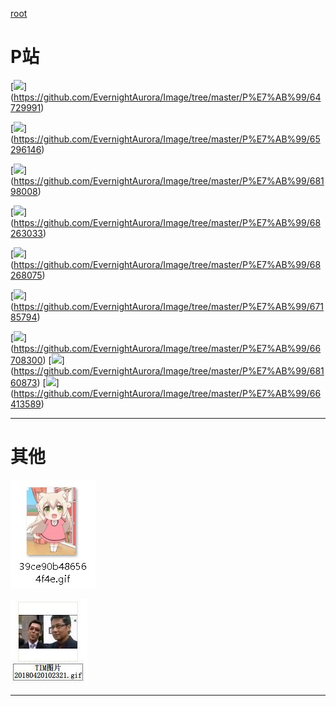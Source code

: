[root](https://github.com/EvernightAurora/Image/tree/master/)

# P站

[![](https://raw.githubusercontent.com/EvernightAurora/Image/master/P站/64729991/Les.jpg)]
(https://github.com/EvernightAurora/Image/tree/master/P%E7%AB%99/64729991)

[![](https://raw.githubusercontent.com/EvernightAurora/Image/master/P站/65296146/Les.jpg)]
(https://github.com/EvernightAurora/Image/tree/master/P%E7%AB%99/65296146)

[![](https://raw.githubusercontent.com/EvernightAurora/Image/master/P站/68198008/Les.jpg)]
(https://github.com/EvernightAurora/Image/tree/master/P%E7%AB%99/68198008)

[![](https://raw.githubusercontent.com/EvernightAurora/Image/master/P站/68263033/Les.jpg)]
(https://github.com/EvernightAurora/Image/tree/master/P%E7%AB%99/68263033)

[![](https://raw.githubusercontent.com/EvernightAurora/Image/master/P站/68268075/Les.jpg)]
(https://github.com/EvernightAurora/Image/tree/master/P%E7%AB%99/68268075)

[![](https://raw.githubusercontent.com/EvernightAurora/Image/master/P站/67185794/Les.jpg)]
(https://github.com/EvernightAurora/Image/tree/master/P%E7%AB%99/67185794)

[![](https://raw.githubusercontent.com/EvernightAurora/Image/master/P站/66708300/Les.JPG)]
(https://github.com/EvernightAurora/Image/tree/master/P%E7%AB%99/66708300)
[![](https://raw.githubusercontent.com/EvernightAurora/Image/master/P站/68160873/Les.JPG)]
(https://github.com/EvernightAurora/Image/tree/master/P%E7%AB%99/68160873)
[![](https://raw.githubusercontent.com/EvernightAurora/Image/master/P站/66413589/Les.JPG)]
(https://github.com/EvernightAurora/Image/tree/master/P%E7%AB%99/66413589)

---
# 其他

![](https://raw.githubusercontent.com/EvernightAurora/Image/master/其他/39ce90b486564f4e/Les.jpg)

![](https://raw.githubusercontent.com/EvernightAurora/Image/master/其他/IM-20180420102321/Les.JPG)

---
